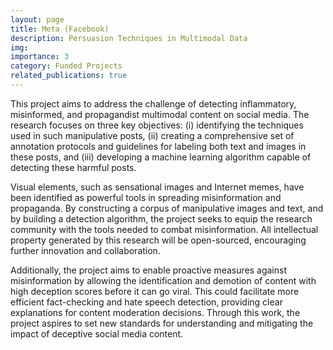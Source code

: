 ```yaml
---
layout: page
title: Meta (Facebook)
description: Persuasion Techniques in Multimodal Data
img:
importance: 3
category: Funded Projects
related_publications: true
---
```


This project aims to address the challenge of detecting inflammatory, misinformed, and propagandist multimodal content on social media. The research focuses on three key objectives: (i) identifying the techniques used in such manipulative posts, (ii) creating a comprehensive set of annotation protocols and guidelines for labeling both text and images in these posts, and (iii) developing a machine learning algorithm capable of detecting these harmful posts.

Visual elements, such as sensational images and Internet memes, have been identified as powerful tools in spreading misinformation and propaganda. By constructing a corpus of manipulative images and text, and by building a detection algorithm, the project seeks to equip the research community with the tools needed to combat misinformation. All intellectual property generated by this research will be open-sourced, encouraging further innovation and collaboration.

Additionally, the project aims to enable proactive measures against misinformation by allowing the identification and demotion of content with high deception scores before it can go viral. This could facilitate more efficient fact-checking and hate speech detection, providing clear explanations for content moderation decisions. Through this work, the project aspires to set new standards for understanding and mitigating the impact of deceptive social media content.

